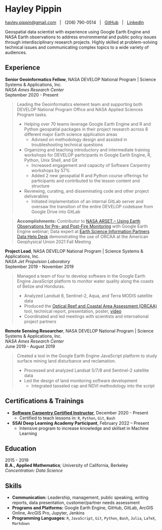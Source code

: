 Hayley Pippin
=============

[hayley.pippin@gmail.com](mailto:hayley.pippin@gmail.com)  &nbsp; |  &nbsp; (206) 790-0514  &nbsp; |  &nbsp; [GitHub](https://github.com/habpippin)  &nbsp; |  &nbsp; [LinkedIn](https://www.linkedin.com/in/hayley-pippin-0b636b116/)

Geospatial data scientist with experience using Google Earth Engine and NASA Earth observations to address environmental and public policy issues through interdisciplinary research projects. Highly skilled at problem-solving technical issues and communicating complex topics to a wide variety of audiences.                

Experience
----------

**Senior Geoinformatics Fellow**, NASA DEVELOP National Program | Science Systems & Applications, Inc.  
*NASA Ames Research Center*  
September 2020 - Present

> Leading the Geoinformatics element team and supporting both DEVELOP National Program Office and NASA Applied Sciences Program tasks.   
> * Helping over 70 teams leverage Google Earth Engine and R and Python geospatial packages in their project research across 8 different major Earth science application areas
>    * Advised on methodology design and assisted in troubleshooting technical questions
> * Organizing and teaching introductory and intermediate training workshops for DEVELOP participants in Google Earth Engine, R, Python, Unix Shell, and Git
>    * Increased engagement and capacity of Software Carpentry workshops by 57% 
>    * Added 2 new geospatial R and Python course offerings for participants and contributed to the lesson content and structure
> * Reviewing, curating, and disseminating code and other project deliverables  
>    * Initiated implementation of an internal GitLab server and oversaw the transition of the entire DEVELOP codebase from Google Drive into GitLab  

> **Accomplishments:** Contributor to [NASA ARSET – Using Earth Observations for Pre- and Post-Fire Monitoring](https://appliedsciences.nasa.gov/join-mission/training/english/arset-using-earth-observations-pre-and-post-fire-monitoring) with Google Earth Engine webinar; Data expert at [Earth Science Information Partners Data Help Desk](https://www.esipfed.org/data-help-desk) demonstrating the use of ORCAA at the American Geophysical Union 2021 Fall Meeting

**Project Lead**, NASA DEVELOP National Program | Science Systems & Applications, Inc.  
*NASA Jet Propulsion Laboratory*  
September 2019 - November 2019

> Managed a team of four to develop software in the Google Earth Engine JavaScript platform 
> to monitor water quality along the coasts of Belize and Honduras.  
> * Analyzed Landsat 8, Sentinel-2, Aqua, and Terra MODIS satellite data  
> * Produced the [Optical Reef and Coastal Area Assessment (ORCAA)](https://github.com/NASA-DEVELOP/ORCAA) tool, technical report, presentation, poster, [video](https://www.youtube.com/watch?v=2Z5TWgxwefU)  
> * Coordinated and led meetings with scientists and international project partners  

**Remote Sensing Researcher**, NASA DEVELOP National Program | Science Systems & Applications, Inc.  
*NASA Ames Research Center*  
June 2019 - August 2019

> Created a tool in the Google Earth Engine JavaScript platform to study surface mining land disturbance and reclamation.  
> * Processed and analyzed Landsat 5/7/8 and Sentinel-2 satellite data  
> * Led the design of land monitoring software development  
>     * Integrated tasseled cap and NDVI methodology into the script  

Certifications & Trainings
--------------
* **[Software Carpentry Certified Instructor](https://carpentries.org/instructors/)**, December 2020 - Present  
   * Certified to teach lessons in: `R`, `Python`, `Git`, `Bash`
* **SSAI Deep Learning Academy Participant**, February 2022 – Present
   * Intensive program to increase knowledge and skillset in Machine Learning

Education
---------

2015 - 2019  
**B.A., Applied Mathematics**; University of California, Berkeley  
*Concentration: Data Science*

Skills
------

* **Communication:** Leadership, management, public speaking, writing reports, data presentation, customer/partner needs assessment
* **Programs and Platforms:** Google Earth Engine, GitHub, GitLab, ArcGIS Online, ArcGIS Pro, Jupyter, Jenkins
* **Programming Languages:** `R`, `JavaScript`, `Git`, `Python`, `Bash`, `Julia`, `LaTeX`, `Markdown`
